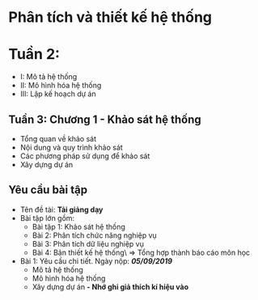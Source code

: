# Phân tích và thiết kế hệ thống

##

# Tuần 2: 



- I: Mô tả hệ thống
- II: Mô hình hóa hệ thống
- III: Lập kế hoạch dự án

## Tuần 3: Chương 1 - Khảo sát hệ thống
- Tổng quan về khảo sát
- Nội dung và quy trình khảo sát
- Các phương pháp sử dụng để khảo sát
- Xây dựng dự án

## Yêu cầu bài tập
- Tên đề tài: __Tải giảng dạy__
- Bài tập lớn gồm:
    - Bài tập 1: Khảo sát hệ thống
    - Bài 2: Phân tích chức năng nghiệp vụ
    - Bài 3: Phân tích dữ liệu nghiệp vụ
    - Bài 4: Bản thiết kế hệ thống\ 
    => Tổng hợp thành báo cáo môn học
- Bài 1: Yêu cầu chi tiết. Ngày nộp: __*05/09/2019*__
    - Mô tả hệ thống
    - Mô hình hóa hệ thống
    - Xây dựng dự án
        __- Nhớ ghi giả thích kí hiệu vào__

